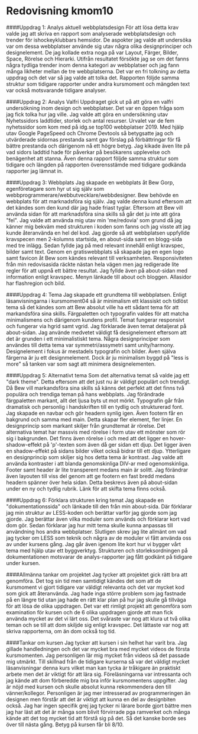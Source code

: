 ---
---
Redovisning kmom10
=========================
####Uppdrag 1: Analys aktuell webbplatsdesign
För att lösa detta krav valde jag att skriva en rapport som analyserade webbplatsdesign och
trender för ishockeyklubbars hemsidor. De aspokter jag valde att undersöka var om
dessa webbplatser använde sig utav några olika designprinciper och designelement.
De jag kollade extra noga på var Layout, Färger, Bilder, Space, Rörelse och Hierarki.
Utifrån resultatet försökte jag se om det fanns några tydliga trender inom denna kategori av
webbplatser och jag fann många likheter mellan de tre webbplatserna. Det var en fri tolkning
av detta uppdrag och det var så jag valde att tolka det. Rapporten följde samma struktur
som tidigare rapporter under andra kursmoment och mängden text var också motsvarande tidigare
analyser.

####Uppdrag 2: Analys Valfri
Uppdraget gick ut på att göra en valfri undersökning inom design och webbplatser. Det var en öppen fråga
som jag fick tolka hur jag ville. Jag valde att göra en undersökning utav Nyhetssidors laddtider, storlek och
antal resurser. Urvalet var de fem nyhetssidor som kom med på idg.se top100 webbplatser 2019. Med hjälp utav
Google PageSpeed och Chrome Devtools så betygsatte jag och utvärderade sidornas prestanda samt gav förslag
på förbättringar för få bättre prestanda och därigenom nå ett högre betyg. Jag kikade även lite på vad sidors
laddtid hade för påverkar på besökarens upplevelse och benägenhet att stanna. Även denna rapport följde samma
struktur som tidigare och längden på rapporten överensstämde med tidigare godkända rapporter jag lämnat in.

####Uppdrag 3: Webbplats
Jag skapade en webbplats åt Bew Gorp, egenföretagare som hyr ut sig själv som webbprogrammerare/webbutvecklare/webbdesigner.
Bew behövde en webbplats för att marknadsföra sig själv. Jag valde denna kund eftersom att det kändes som den kund där
jag hade friast tyglar. Eftersom att Bew vill använda sidan för att marknadsföra sina skills så går det ju inte att göra "fel".
Jag valde att använda mig utav min 'me/redovia' som grund då jag känner mig bekväm med strukturen i koden som fanns och jag
visste att jag kunde återanvända en hel del kod. Jag gjorde så att webbplatsen uppfyllde kravspecen men 2-kolumns startsida, en
about-sida samt en blogg-sida med tre inlägg. Sedan fyllde jag på med relevant innehåll enligt kravspec, bilder samt text. Genom en gratiswebbplats
så skapade jag en egen logo samt favicon åt Bew som kändes relevant till verksamheten. Responsiviteten från min redovisasida räckte
nästan hela vägen men jag redigerade lite regler för att uppnå ett bättre resultat. Jag fyllde även på about-sidan med information
enligt kravspec. Menyn länkade till about och bloggen. Allasidor har flashregion och bild.

####Uppdrag 4: Tema
Jag skapade ett grundtema till webbplatsen. Enligt läsanvisningarna i kursmoment04 så är minimalism ett klassiskt och tidlöst tema
så det kändes som att Bew absolut ville ha ett sådant tema för att markandsföra sina skills. Färgpaletten och typografin valdes
för att matcha minimalismens och därigenom kundens profil. Temat fungerar responsivt och fungerar via hgrid samt vgrid. Jag förklarade
även temat detaljerat på about-sidan. Jag använde medvetet väldigt få designelement eftersom att det är grunden i ett minimalistiskt tema.
Några designprinciper som användes till detta tema var symmetri/assymetri samt unity/harmony. Designelement i fokus är mestadels typografin
och bilder. Även själva färgerna är ju ett designmelement. Dock är ju minimalism byggd på "less is more" så tanken var som sagt att minimera
designelementen.

####Uppdrag 5: Alternativt tema
Som det alternativa temat så valde jag ett "dark theme". Detta eftersom att det just nu är väldigt populärt och trendigt. Då Bew vill
markandsföra sina skills så känns det perfekt att det finns två populära och trendiga teman på hans webbplats. Jag förändrade färgpaletten markant,
allt det ljusa byts ut mot mörkt. Typografin går från dramatisk och personlig i handskriften till en tydlig och strukturerad font. Jag skapade
en navbar och gör headern synlig igen. Även footern får en bakgrund och samma med main. Detta skapar fler element, fler linjer. En designprincip
som markant skiljer från grundtemat är rörelse. Det alternativa temat har massvis med rörelse i form utav ett mönster som rör sig i bakgrunden. Det
finns även rörelse i och med att det ligger en hover-shadow-effekt på 'p'-texten som även då ger sidan ett djup. Det ligger även en shadow-effekt
på sidans bilder vilket också bidrar till ett djup. Ytterligare en designprincip som skiljer sig hos detta tema är kontrast. Jag valde att använda
kontraster i att blanda genomskinliga DIV-ar med ogenomskinliga. Footer samt header är lite transperent medans main är solitt. Jag förändrar även
layouten till viss del genom att ge footern en fast bredd medans headern spänner över hela sidan. Detta beskrevs även på about-sidan under en
ny och tydlig rubrik. Länk för att skifta tema finns också.

####Uppdrag 6: Förklara strukturen kring temat
Jag skapade en "dokumentationssida" och länkade till den från min about-sida. Där förklarar jag min struktur av LESS-koden och berättar varför
jag gjorde som jag gjorde. Jag berättar även vilka moduler som används och förklarar kort vad dom gör. Sedan förklarar jag hur mitt tema skulle kunna
anpassas till användning hos andra webbplatser. Slutligen skrev jag lite allmänt om vad jag tycker om LESS som teknik och några av de moduler vi fått
använda oss av under kursens gång. Jag går även igenom lite kort hur vi bygger vårt tema med hjälp utav ett byggverktyg. Strukturen och
storleksordningen på dokumentationen motsvarar de analys-rapporter jag fått godkänt på tidigare under kursen.

####Allmänna tankar om projektet
Jag tycker att projektet gick rätt bra att genomföra. Det tog sin tid men samtidigt kändes det som att de kursmoment vi gjort tidigare var väldigt
relevanta och det var mycket kod som gick att återanvända. Jag hade inga större problem som jag fastnade på en längre tid utan jag hade en rätt
klar plan på hur jag skulle gå tillväga för att lösa de olika uppdragen. Det var ett rimligt projekt att genomföra som examination för kursen och de
6 olika uppdragen gjorde att man fick använda mycket av det vi lärt oss. Det svåraste var nog att klura ut två olika teman och se till att dom
skiljde sig enligt kravspec. Det lättaste var nog att skriva rapporterna, om än dom också tog tid.

####Tankar om kursen
Jag tycker att kursen i sin helhet har varit bra. Jag gillade handledningen och det var mycket bra med mycket videos de första kursmomenten. Jag
personligen lär mig mycket från videos så det passade mig utmärkt. Till skillnad från de tidigare kurserna så var det väldigt mycket läsanvisningar
denna kurs vilket man kan tycka är tråkigare än praktiskt arbete men det är viktigt för att lära sig. Föreläsningarna var intressanta och jag kände
att dom förberedde mig bra inför kursmomentens uppgifter. Jag är nöjd med kursen och skulle absolut kunna rekommendera den till vänner/kollegor.
Personligen är jag mer intresserad av programmeringen än designen men förstår att det är viktigt att kunna en del av designbiten också. Jag har
ingen specifik grej jag tycker ni lärare borde gjort bättre men jag har läst att det är många som blivit förvirrade pga ramverket och många kände
att det tog mycket tid att förstå sig på det. Så det kanske borde ses över till nästa gång. Betyg på kursen får bli 8/10.
